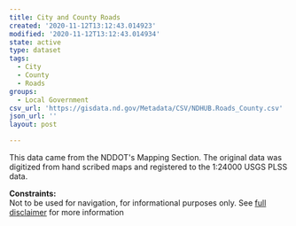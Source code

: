 ```yaml
---
title: City and County Roads
created: '2020-11-12T13:12:43.014923'
modified: '2020-11-12T13:12:43.014934'
state: active
type: dataset
tags:
  - City
  - County
  - Roads
groups:
  - Local Government
csv_url: 'https://gisdata.nd.gov/Metadata/CSV/NDHUB.Roads_County.csv'
json_url: ''
layout: post

---
```

<p>This data came from the NDDOT's Mapping Section. The original data was digitized from hand scribed maps and registered to the 1:24000 USGS PLSS data.</p>
<p><strong>Constraints:</strong><br />
Not to be used for navigation, for informational purposes only. See <a href="/north-dakota-disclaimer">full disclaimer</a> for more information</p>

